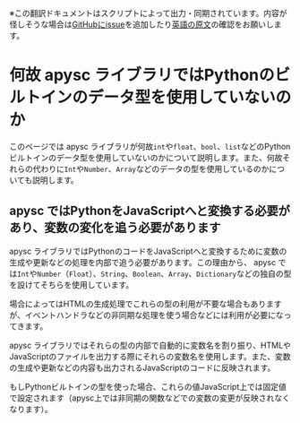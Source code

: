 <span class="inconspicuous-txt">※この翻訳ドキュメントはスクリプトによって出力・同期されています。内容が怪しそうな場合は<a href="https://github.com/simon-ritchie/apysc/issues" target="_blank">GitHubにissue</a>を追加したり[英語の原文](../en/why_apysc_doesnt_use_python_builtin_data_type.html)の確認をお願いします。</span>

# 何故 apysc ライブラリではPythonのビルトインのデータ型を使用していないのか

このページでは apysc ライブラリが何故`int`や`float`、`bool`、`list`などのPythonビルトインのデータ型を使用していないのかについて説明します。また、何故それらの代わりに`Int`や`Number`、`Array`などのデータの型を使用しているのかについても説明します。

## apysc ではPythonをJavaScriptへと変換する必要があり、変数の変化を追う必要があります

apysc ライブラリではPythonのコードをJavaScriptへと変換するために変数の生成や更新などの処理を内部で追う必要があります。この理由から、 apysc では`Int`や`Number`（`Float`）、`String`、`Boolean`、`Array`、`Dictionary`などの独自の型を設けてそちらを使用しています。

場合によってはHTMLの生成処理でこれらの型の利用が不要な場合もありますが、イベントハンドラなどの非同期な処理を使う場合などには利用が必要になってきます。

apysc ライブラリではそれらの型の内部で自動的に変数名を割り振り、HTMLやJavaScriptのファイルを出力する際にそれらの変数名を使用します。また、変数の生成や更新などの内容も出力されるJavaScriptのコードに反映されます。

もしPythonビルトインの型を使った場合、これらの値JavaScript上では固定値で設定されます（apysc上では非同期の関数などでの変数の変更が反映されなくなります）。